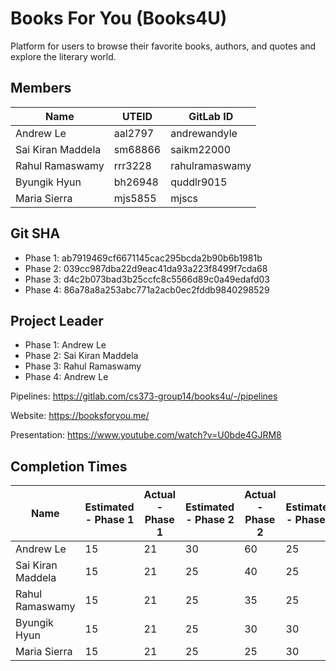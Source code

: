 # Books For You (Books4U)

Platform for users to browse their favorite books, authors, and quotes and explore the literary world.

## Members

|  Name | UTEID  | GitLab ID  |
|---|---|---|
|Andrew Le|aal2797|andrewandyle|
|Sai Kiran Maddela|sm68866|saikm22000|
|Rahul Ramaswamy|rrr3228|rahulramaswamy|
|Byungik Hyun|bh26948|quddlr9015|
|Maria Sierra|mjs5855|mjscs|


## Git SHA
* Phase 1: ab7919469cf6671145cac295bcda2b90b6b1981b
* Phase 2: 039cc987dba22d9eac41da93a223f8499f7cda68
* Phase 3: d4c2b073bad3b25ccfc8c5566d89c0a49edafd03
* Phase 4: 86a78a8a253abc771a2acb0ec2fddb9840298529

## Project Leader
* Phase 1: Andrew Le
* Phase 2: Sai Kiran Maddela
* Phase 3: Rahul Ramaswamy
* Phase 4: Andrew Le

Pipelines: https://gitlab.com/cs373-group14/books4u/-/pipelines

Website: https://booksforyou.me/

Presentation: https://www.youtube.com/watch?v=U0bde4GJRM8

## Completion Times

| Name | Estimated - Phase 1 | Actual - Phase 1 | Estimated - Phase 2| Actual - Phase 2| Estimated - Phase 3| Actual - Phase 3| Estimated - Phase 4| Actual - Phase 4|
|------|-----------|--------|---------|-------|-------|-------|-------|-------|
|Andrew Le|15|21|30|60|25|50|30|40|
|Sai Kiran Maddela|15|21|25|40|25|30|5|5|
|Rahul Ramaswamy|15|21|25|35|25|30|5|5|
|Byungik Hyun|15|21|25|30|30|40|5|5|
|Maria Sierra|15|21|25|25|30|30|5|5|
